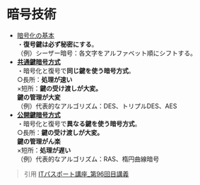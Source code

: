 # 暗号技術  
* [暗号化の基本](https://gyazo.com/39bf44add5354dbea1a440eed6b7f15b)  
・**復号鍵は必ず秘密にする**。  
（例）シーザー暗号：各文字をアルファベット順にシフトする。  
* [**共通鍵暗号方式**](https://gyazo.com/fd10e03f07903d1963c67bd3d903eee4)     
・暗号化と復号で**同じ鍵を使う暗号方式**。  
○長所：**処理が速い**<br>×短所：**鍵の受け渡しが大変。<br>鍵の管理が大変**  
（例）代表的なアルゴリズム：DES、トリプルDES、AES  
* [**公開鍵暗号方式**](https://gyazo.com/72f4178ee5e274b38c971766b6a71970)     
・暗号化と復号で**異なる鍵を使う暗号方式**。  
○長所：**鍵の受け渡しが大変。<br>鍵の管理がん楽**<br>×短所：**処理が遅い**  
（例）代表的なアルゴリズム：RAS、楕円曲線暗号  



> 引用
[ITパスポート講座_第96回目講義](https://www.youtube.com/watch?v=Pj2msG6m6Xk&list=PLC9xywNMIf9jgTizhye6GyPjZcuPZ9ou5&index=97)  

